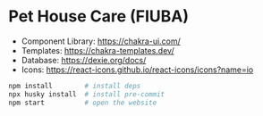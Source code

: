 # Pet House Care (FIUBA)

- Component Library: https://chakra-ui.com/
- Templates: https://chakra-templates.dev/
- Database: https://dexie.org/docs/
- Icons: https://react-icons.github.io/react-icons/icons?name=io

```zsh
npm install        # install deps
npx husky install  # install pre-commit
npm start          # open the website
```
